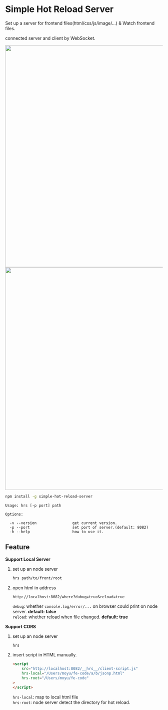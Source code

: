 # Simple Hot Reload Server

Set up a server for frontend files(html/css/js/image/...) & Watch frontend files.

connected server and client by WebSocket.

<img src="https://ooo.0o0.ooo/2017/03/31/58de5c97bfa0b.jpg" width="893" height="709"/>

<img src="https://ooo.0o0.ooo/2017/03/31/58de5c83f0eac.jpg" width="892" height="711"/>


```bash
npm install -g simple-hot-reload-server
```

```text
Usage: hrs [-p port] path

Options:

  -v --version                get current version.
  -p --port                   set port of server.(default: 8082)
  -h --help                   how to use it.
```

## Feature

**Support Local Server**
1. set up an node server
    ```bash
    hrs path/to/front/root    
    ```
2. open html in address
    ```
    http://localhost:8082/where?dubug=true&reload=true
    ```
    `debug`: whether `console.log/error/...` on browser could print on node server. **default: false**  
    `reload`: whether reload when file changed. **default: true**

**Support CORS**
1. set up an node server
    ```bash
    hrs
    ```
2. insert script in HTML manually.
    ```html
    <script
        src="http://localhost:8082/__hrs__/client-script.js"
        hrs-local="/Users/moyu/fe-code/a/b/jsonp.html"
        hrs-root="/Users/moyu/fe-code"
    >
    </script>
    ```
    `hrs-local`: map to local html file  
    `hrs-root`: node server detect the directory for hot reload.